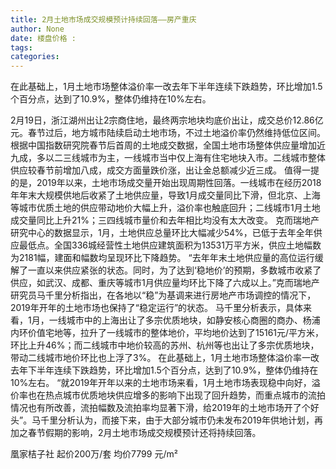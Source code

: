 ```yaml
---
title: 2月土地市场成交规模预计持续回落——房产重庆
author: None
date: 楼盘价格 : 
tags: 
categories: 
---
```

在此基础上，1月土地市场整体溢价率一改去年下半年连续下跌趋势，环比增加1.5个百分点，达到了10.9%，整体仍维持在10%左右。
<!-- more -->
2月19日，浙江湖州出让2宗商住地，最终两宗地块均底价出让，成交总价12.86亿元。春节过后，地方城市陆续启动土地市场，不过土地溢价率仍然维持低位区间。
根据中国指数研究院春节后首周的土地成交数据，全国土地市场整体供应量增加近九成，多以二三线城市为主，一线城市当中仅上海有住宅地块入市。二线城市整体供应较春节前增加八成，成交方面量跌价涨，出让金总额减少近三成。
值得一提的是，2019年以来，土地市场成交量开始出现周期性回落。一线城市在经历2018年年末大规模供地后收紧了土地供应量，导致1月成交量同比下滑，但北京、上海等城市优质土地的供应带动地价大幅上升，溢价率也触底回升；二线城市1月土地成交量同比上升21%；三四线城市量价和去年相比均没有太大改变。
克而瑞地产研究中心的数据显示，1月，土地供应总量环比大幅减少54%，已低于去年全年供应最低点。全国336城经营性土地供应建筑面积为13531万平方米，供应土地幅数为2181幅，建面和幅数均呈现环比下降趋势。
“去年年末土地供应量的高位运行缓解了一直以来供应紧张的状态。同时，为了达到‘稳地价’的预期，多数城市收紧了供应，如武汉、成都、重庆等城市1月供应量均环比下降了六成以上。”克而瑞地产研究员马千里分析指出，在各地以“稳”为基调来进行房地产市场调控的情况下，2019年开年的土地市场也保持了“稳定运行”的状态。
马千里分析表示，具体来看，1月，一线城市中的上海出让了多宗优质地块，如静安核心商圈的商办、杨浦内环价值宅地等，拉升了一线城市的整体地价，平均地价达到了15161元/平方米，环比上升46%；而二线城市中地价较高的苏州、杭州等也出让了多宗优质地块，带动二线城市地价环比也上浮了3%。
在此基础上，1月土地市场整体溢价率一改去年下半年连续下跌趋势，环比增加1.5个百分点，达到了10.9%，整体仍维持在10%左右。
“就2019年开年以来的土地市场来看，1月土地市场表现稳中向好，溢价率也在热点城市优质地块供应增多的影响下出现了回升趋势，而重点城市的流拍情况也有所改善，流拍幅数及流拍率均显著下滑，给2019年的土地市场开了个好头”。马千里分析认为，而接下来，由于大部分城市仍未发布2019年供地计划，再加之春节假期的影响，2月土地市场成交规模预计还将持续回落。
                        
                        
                        
                        
                                        
                    
                    
                
                    
                    
                    
                
                    
                
凰家桔子社
起价200万/套
均价7799 元/m²
	                        
	                    
	                        
	                    

